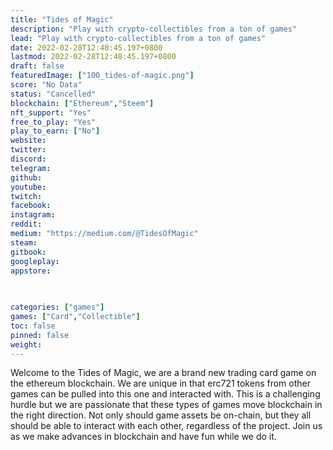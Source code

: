 ```yaml
---
title: "Tides of Magic"
description: "Play with crypto-collectibles from a ton of games"
lead: "Play with crypto-collectibles from a ton of games"
date: 2022-02-28T12:48:45.197+0800
lastmod: 2022-02-28T12:48:45.197+0800
draft: false
featuredImage: ["100_tides-of-magic.png"]
score: "No Data"
status: "Cancelled"
blockchain: ["Ethereum","Steem"]
nft_support: "Yes"
free_to_play: "Yes"
play_to_earn: ["No"]
website: 
twitter: 
discord: 
telegram: 
github: 
youtube: 
twitch: 
facebook: 
instagram: 
reddit: 
medium: "https://medium.com/@TidesOfMagic"
steam: 
gitbook: 
googleplay: 
appstore: 

  
    
categories: ["games"]
games: ["Card","Collectible"]
toc: false
pinned: false
weight: 
---
```

Welcome to the Tides of Magic, we are a brand new trading card game on the ethereum blockchain. We are unique in that erc721 tokens from other games can be pulled into this one and interacted with. This is a challenging hurdle but we are passionate that these types of games move blockchain in the right direction. Not only should game assets be on-chain, but they all should be able to interact with each other, regardless of the project. Join us as we make advances in blockchain and have fun while we do it.